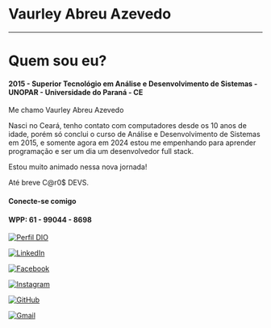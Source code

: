 
# Vaurley Abreu Azevedo


-------

# Quem sou eu?

#### 2015 - Superior Tecnológio em Análise e Desenvolvimento de Sistemas - UNOPAR - Universidade do Paraná - CE

Me chamo Vaurley Abreu Azevedo

Nasci no Ceará, tenho contato com computadores desde os 10 anos de idade, porém só conclui o curso de Análise e Desenvolvimento de Sistemas em 2015, e somente agora em 2024 estou me empenhando para aprender programação e ser um dia um desenvolvedor full stack.

Estou muito animado nessa nova jornada!

Até breve C@r0$ DEVS. 

#### Conecte-se comigo
#### WPP: 61 - 99044 - 8698



[![Perfil DIO](https://img.shields.io/badge/-Meu%20Perfil%20na%20DIO-30A3DC?style=for-the-badge)](https://https://www.dio.me/users/vaurley4)


[![LinkedIn](https://img.shields.io/badge/LinkedIn-0077B5?style=for-the-badge&logo=linkedin&logoColor=white)](https://www.linkedin.com/in/vaurley-abreu-azevedo-265a8b20b/)

[![Facebook](https://img.shields.io/badge/Facebook-1877F2?style=for-the-badge&logo=facebook&logoColor=white)](https://www.facebook.com/vaurley)

[![Instagram](https://img.shields.io/badge/-Instagram-%23E4405F?style=for-the-badge&logo=instagram&logoColor=white)](https://www.instagram.com/vaurley/)

[![GitHub](https://img.shields.io/badge/GitHub-100000?style=for-the-badge&logo=github&logoColor=white)](https://github.com/Vaurley)

[![Gmail](https://img.shields.io/badge/Gmail-333333?style=for-the-badge&logo=gmail&logoColor=red)](mailto:vaurley4@gmail.com)

